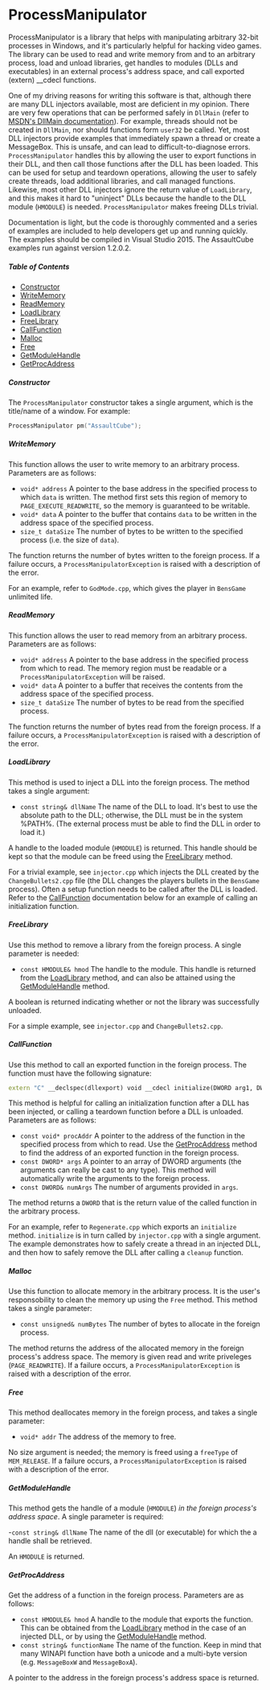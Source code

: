 # ProcessManipulator
ProcessManipulator is a library that helps with manipulating arbitrary 32-bit processes in Windows, and it's
particularly helpful for hacking video games. The library can be used to read and write memory from and to 
an arbitrary process, load and unload libraries, get handles to modules (DLLs and executables) in an
external process's address space, and call exported (extern) __cdecl functions.

One of my driving reasons for writing this software is that, although there are many DLL injectors
available, most are deficient in my opinion.  There are very few operations that can be performed safely in
`DllMain` (refer to
[MSDN's DllMain documentation](https://msdn.microsoft.com/en-us/library/windows/desktop/ms682583(v=vs.85).aspx)).
For example, threads should not be created in `DllMain`, nor should functions form `user32` be called. Yet, most
DLL injectors provide examples that immediately spawn a thread or create a MessageBox.  This is unsafe, and can
lead to difficult-to-diagnose errors.  `ProcessManipulator` handles this by allowing the user to export functions
in their DLL, and then call those functions after the DLL has been loaded.  This can be used for setup and teardown
operations, allowing the user to safely create threads, load additional libraries, and call managed functions.
Likewise, most other DLL injectors ignore the return value of `LoadLibrary`, and this makes it hard to "uninject"
DLLs because the handle to the DLL module (`HMODULE`) is needed.  `ProcessManipulator` makes freeing DLLs trivial.

Documentation is light, but the code is thoroughly commented and a series of examples are included to help
developers get up and running quickly.  The examples should be compiled in Visual Studio 2015.  The AssaultCube
examples run against version 1.2.0.2.

##### Table of Contents
- [Constructor](#constructor)
- [WriteMemory](#writememory)
- [ReadMemory](#readmemory)
- [LoadLibrary](#loadlibrary)
- [FreeLibrary](#freelibrary)
- [CallFunction](#callfunction)
- [Malloc](#malloc)
- [Free](#free)
- [GetModuleHandle](#getmodulehandle)
- [GetProcAddress](#getprocaddress)

##### Constructor
The `ProcessManipulator` constructor takes a single argument, which is the title/name of a window.  For example:

```c++
ProcessManipulator pm("AssaultCube");
```

##### WriteMemory
This function allows the user to write memory to an arbitrary process.  Parameters are as follows:

- `void* address` A pointer to the base address in the specified process to which `data` is written.
  The method first sets this region of memory to `PAGE_EXECUTE_READWRITE`, so the memory is guaranteed
  to be writable.
- `void* data` A pointer to the buffer that contains `data` to be written in the address space of the specified process.
- `size_t dataSize` The number of bytes to be written to the specified process (i.e. the size of `data`).

The function returns the number of bytes written to the foreign process.  If a failure occurs, a `ProcessManipulatorException`
is raised with a description of the error.

For an example, refer to `GodMode.cpp`, which gives the player in `BensGame` unlimited life.

##### ReadMemory
This function allows the user to read memory from an arbitrary process.  Parameters are as follows:

- `void* address` A pointer to the base address in the specified process from which to read.  The memory region must
  be readable or a `ProcessManipulatorException` will be raised.
- `void* data` A pointer to a buffer that receives the contents from the address space of the specified process.
- `size_t dataSize` The number of bytes to be read from the specified process.

The function returns the number of bytes read from the foreign process.  If a failure occurs, a `ProcessManipulatorException`
is raised with a description of the error.

##### LoadLibrary
This method is used to inject a DLL into the foreign process.  The method takes a single argument:

- `const string& dllName` The name of the DLL to load.  It's best to use the absolute path to the DLL; otherwise, the DLL must be in the system %PATH%.  (The external process must be able to find the DLL in order to load it.)

A handle to the loaded module (`HMODULE`) is returned.  This handle should be kept so that the module can be freed using the [FreeLibrary](#freelibrary) method.

For a trivial example, see `injector.cpp` which injects the DLL created by the `ChangeBullets2.cpp` file (the DLL changes the players bullets in the `BensGame` process).  Often a setup function needs to be called after the DLL is loaded.  Refer to the [CallFunction](#callfunction) documentation below for an example of calling an initialization function.

##### FreeLibrary
Use this method to remove a library from the foreign process.  A single parameter is needed:

- `const HMODULE& hmod` The handle to the module.  This handle is returned from the [LoadLibrary](#loadlibrary) method, and can also be attained using the [GetModuleHandle](#getmodulehandle) method.

A boolean is returned indicating whether or not the library was successfully unloaded.

For a simple example, see `injector.cpp` and `ChangeBullets2.cpp`.

##### CallFunction
Use this method to call an exported function in the foreign process.  The function must have the following signature:

```c++
extern "C" __declspec(dllexport) void __cdecl initialize(DWORD arg1, DWORD argN)
```

This method is helpful for calling an initialization function after a DLL has been injected, or calling a
teardown function before a DLL is unloaded.  Parameters are as follows:

- `const void* procAddr` A pointer to the address of the function in the specified process from which to read.
  Use the [GetProcAddress](#getprocaddress) method to find the address of an exported function in the foreign process.
- `const DWORD* args` A pointer to an array of DWORD arguments (the arguments can really be cast to any type).  This
  method will automatically write the arguments to the foreign process.
- `const DWORD& numArgs` The number of arguments provided in `args`.

The method returns a `DWORD` that is the return value of the called function in the arbitrary process.

For an example, refer to `Regenerate.cpp` which exports an `initialize` method.  `initialize` is in turn called by `injector.cpp`
with a single argument.  The example demonstrates how to safely create a thread in an injected DLL, and then how to safely remove the DLL after calling a `cleanup` function.


##### Malloc
Use this function to allocate memory in the arbitrary process.  It is the user's responsobility to clean the memory up using the `Free` method.  This method takes a single parameter:

- `const unsigned& numBytes` The number of bytes to allocate in the foreign process.

The method returns the address of the allocated memory in the foreign process's address space.  The memory is given read and write priveleges (`PAGE_READWRITE`).  If a failure occurs, a `ProcessManipulatorException`
is raised with a description of the error.

##### Free
This method deallocates memory in the foreign process, and takes a single parameter:

- `void* addr` The address of the memory to free.

No size argument is needed; the memory is freed using a `freeType` of `MEM_RELEASE`.  If a failure occurs, a `ProcessManipulatorException` is raised with a description of the error.

##### GetModuleHandle
This method gets the handle of a module (`HMODULE`) _in the foreign process's address space_.  A single parameter is required:

-`const string& dllName` The name of the dll (or executable) for which the a handle shall be retrieved.

An `HMODULE` is returned.

##### GetProcAddress
Get the address of a function in the foreign process.  Parameters are as follows:

- `const HMODULE& hmod` A handle to the module that exports the function.  This can be obtained from the [LoadLibrary](#loadlibrary) method in the case of an injected DLL, or by using the [GetModuleHandle](#getmodulehandle) method.
- `const string& functionName` The name of the function.  Keep in mind that many WINAPI function have both a unicode and a multi-byte version (e.g. `MessageBoxW` and `MessageBoxA`).

A pointer to the address in the foreign process's address space is returned.
